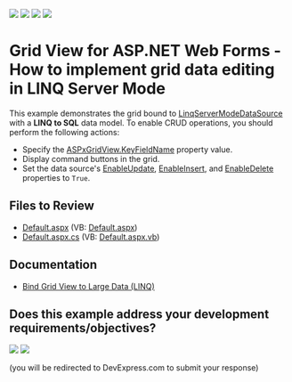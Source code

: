 <!-- default badges list -->
![](https://img.shields.io/endpoint?url=https://codecentral.devexpress.com/api/v1/VersionRange/128532483/13.1.4%2B)
[![](https://img.shields.io/badge/Open_in_DevExpress_Support_Center-FF7200?style=flat-square&logo=DevExpress&logoColor=white)](https://supportcenter.devexpress.com/ticket/details/E2076)
[![](https://img.shields.io/badge/📖_How_to_use_DevExpress_Examples-e9f6fc?style=flat-square)](https://docs.devexpress.com/GeneralInformation/403183)
[![](https://img.shields.io/badge/💬_Leave_Feedback-feecdd?style=flat-square)](#does-this-example-address-your-development-requirementsobjectives)
<!-- default badges end -->

# Grid View for ASP.NET Web Forms - How to implement grid data editing in LINQ Server Mode

This example demonstrates the grid bound to [LinqServerModeDataSource](https://docs.devexpress.com/AspNet/DevExpress.Data.Linq.LinqServerModeDataSource) with a **LINQ to SQL** data model. To enable CRUD operations, you should perform the following actions:

* Specify the [ASPxGridView.KeyFieldName](https://docs.devexpress.com/AspNet/DevExpress.Web.ASPxGridBase.KeyFieldName) property value.
* Display command buttons in the grid.
* Set the data source's [EnableUpdate](https://docs.devexpress.com/AspNet/DevExpress.Data.Linq.LinqServerModeDataSource.EnableUpdate), [EnableInsert](https://docs.devexpress.com/AspNet/DevExpress.Data.Linq.LinqServerModeDataSource.EnableInsert), and [EnableDelete](https://docs.devexpress.com/AspNet/DevExpress.Data.Linq.LinqServerModeDataSource.EnableDelete) properties to `True`.

## Files to Review

* [Default.aspx](./CS/WebSite/Default.aspx) (VB: [Default.aspx](./VB/WebSite/Default.aspx))
* [Default.aspx.cs](./CS/WebSite/Default.aspx.cs) (VB: [Default.aspx.vb](./VB/WebSite/Default.aspx.vb))

## Documentation

* [Bind Grid View to Large Data (LINQ)](https://docs.devexpress.com/AspNet/4059/components/grid-view/concepts/bind-to-data/binding-to-large-data-database-server-mode/data-binding-to-large-data-via-linq)
<!-- feedback -->
## Does this example address your development requirements/objectives?

[<img src="https://www.devexpress.com/support/examples/i/yes-button.svg"/>](https://www.devexpress.com/support/examples/survey.xml?utm_source=github&utm_campaign=asp-net-web-forms-grid-editing-in-linq-server-mode&~~~was_helpful=yes) [<img src="https://www.devexpress.com/support/examples/i/no-button.svg"/>](https://www.devexpress.com/support/examples/survey.xml?utm_source=github&utm_campaign=asp-net-web-forms-grid-editing-in-linq-server-mode&~~~was_helpful=no)

(you will be redirected to DevExpress.com to submit your response)
<!-- feedback end -->
